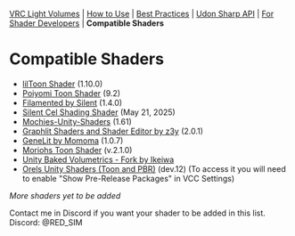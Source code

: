[VRC Light Volumes](/README.md) | [How to Use](/Documentation/HowToUse.md) | [Best Practices](/Documentation/BestPractices.md) | [Udon Sharp API](/Documentation/UdonSharpAPI.md) | [For Shader Developers](/Documentation/ForShaderDevelopers.md) | **Compatible Shaders**
# Compatible Shaders
- [lilToon Shader](https://github.com/lilxyzw/lilToon) (1.10.0)
- [Poiyomi Toon Shader](https://github.com/poiyomi/PoiyomiToonShader) (9.2)
- [Filamented by Silent](https://gitlab.com/s-ilent/filamented) (1.4.0)
- [Silent Cel Shading Shader](https://gitlab.com/s-ilent/SCSS/-/tree/crosstone-testing?ref_type=heads) (May 21, 2025)
- [Mochies-Unity-Shaders](https://github.com/MochiesCode/Mochies-Unity-Shaders) (1.61)
- [Graphlit Shaders and Shader Editor by z3y](https://github.com/z3y/Graphlit) (2.0.1)
- [GeneLit by Momoma](https://github.com/momoma-null/GeneLit) (1.0.7)
- [Moriohs Toon Shader](https://gitlab.com/xMorioh/moriohs-toon-shader) (v.2.1.0)
- [Unity Baked Volumetrics - Fork by Ikeiwa](https://github.com/Ikeiwa/Unity-Baked-Volumetrics)
- [Orels Unity Shaders (Toon and PBR)](https://github.com/orels1/orels-Unity-Shaders) (dev.12) (To access it you will need to enable "Show Pre-Release Packages" in VCC Settings)

*More shaders yet to be added*

Contact me in Discord if you want your shader to be added in this list.
Discord: @RED_SIM
